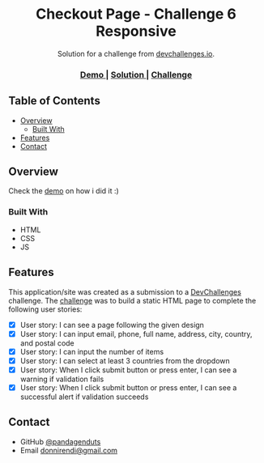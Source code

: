<!-- Please update value in the {}  -->

<h1 align="center">Checkout Page - Challenge 6 Responsive</h1>

<div align="center">
   Solution for a challenge from  <a href="https://devchallenges.io/challenges/0J1NxxGhOUYVqihwegfO" target="_blank">devchallenges.io</a>.
</div>

<div align="center">
  <h3>
    <a href="https://bejewelled-florentine-50e6d4.netlify.app/" target="_blank">
      Demo
    </a>
    <span> | </span>
    <a href="https://github.com/pandagenduts/challenge-6-responsive-devchallenges.io" target="_blank">
      Solution
    </a>
    <span> | </span>
    <a href="https://devchallenges.io/challenges/0J1NxxGhOUYVqihwegfO" target="_blank">
      Challenge
    </a>
  </h3>
</div>

<!-- TABLE OF CONTENTS -->

## Table of Contents

- [Overview](#overview)
  - [Built With](#built-with)
- [Features](#features)
- [Contact](#contact)

<!-- OVERVIEW -->

## Overview

Check the [demo](https://bejewelled-florentine-50e6d4.netlify.app/) on how i did it :)

### Built With

- HTML
- CSS
- JS

## Features

This application/site was created as a submission to a [DevChallenges](https://devchallenges.io/challenges) challenge. The [challenge](https://devchallenges.io/challenges/0J1NxxGhOUYVqihwegfO) was to build a static HTML page to complete the following user stories:

- [x] User story: I can see a page following the given design
- [x] User story: I can input email, phone, full name, address, city, country, and postal code
- [x] User story: I can input the number of items
- [x] User story: I can select at least 3 countries from the dropdown
- [x] User story: When I click submit button or press enter, I can see a warning if validation fails
- [x] User story: When I click submit button or press enter, I can see a successful alert if validation succeeds

## Contact

- GitHub [@pandagenduts](https://github.com/pandagenduts)
- Email donnirendi@gmail.com
